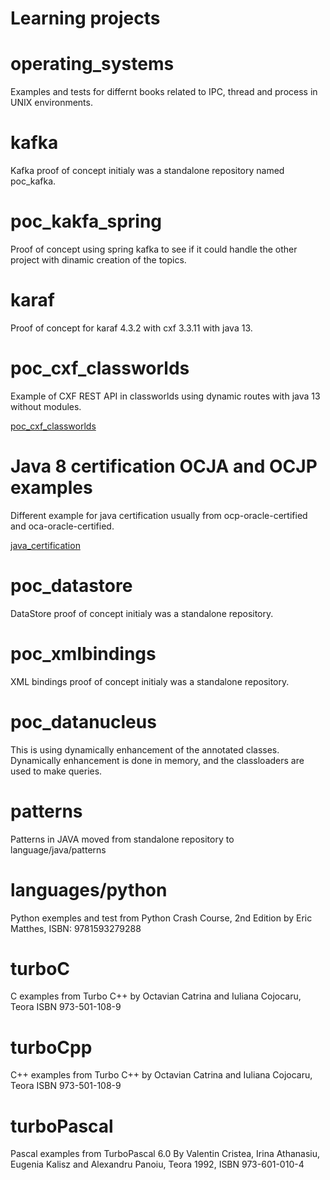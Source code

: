 # Learning projects

# operating_systems

Examples and tests for differnt books related to IPC, thread and process in UNIX environments.


# kafka

Kafka proof of concept initialy was a standalone repository named poc_kafka.

# poc_kakfa_spring

Proof of concept using spring kafka to see if it could handle the other project with dinamic creation
of the topics.

# karaf

Proof of concept for karaf 4.3.2 with cxf 3.3.11 with java 13.

# poc_cxf_classworlds

Example of CXF REST API in classworlds using dynamic routes with java 13 without modules.

[poc_cxf_classworlds](poc_cxf_classworlds/README.md)

# Java 8 certification OCJA and OCJP examples

Different example for java certification usually from ocp-oracle-certified and oca-oracle-certified.

[java_certification](language/java/certification/README.md)


# poc_datastore

DataStore proof of concept initialy was a standalone repository.


# poc_xmlbindings

XML bindings proof of concept initialy was a standalone repository.

# poc_datanucleus

This is using dynamically enhancement of the annotated classes.
Dynamically enhancement is done in memory, and the classloaders are used to make queries.


# patterns

Patterns in JAVA moved from standalone repository to language/java/patterns


# languages/python

Python exemples and test from Python Crash Course, 2nd Edition by Eric Matthes, ISBN: 9781593279288


# turboC

C examples from Turbo C++ by Octavian Catrina and Iuliana Cojocaru, Teora ISBN 973-501-108-9


# turboCpp

C++ examples from Turbo C++ by Octavian Catrina and Iuliana Cojocaru, Teora ISBN 973-501-108-9


# turboPascal

Pascal examples from TurboPascal 6.0 By Valentin Cristea, Irina Athanasiu, Eugenia Kalisz and Alexandru Panoiu, Teora 1992, ISBN 973-601-010-4


